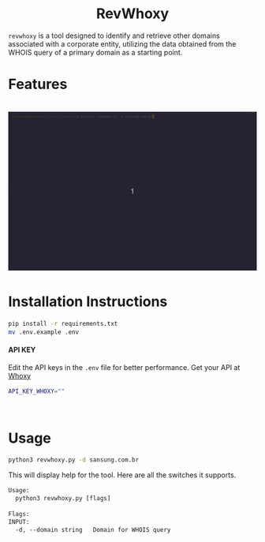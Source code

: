 <h1 align="center">RevWhoxy<br></h1>

`revwhoxy` is a tool designed to identify and retrieve other domains associated with a corporate entity, utilizing the data obtained from the WHOIS query of a primary domain as a starting point.


# Features

<h1 align="center">
  <img src="img/poc.gif" alt="Alt text" width="800px">
  <br>
</h1>



# Installation Instructions

```sh
pip install -r requirements.txt
mv .env.example .env 
```

#### API KEY

Edit the API keys in the `.env` file for better performance. Get your API at [Whoxy](https://www.whoxy.com/account/api.php)


```sh
API_KEY_WHOXY=""
```
<br>

# Usage

```sh
python3 revwhoxy.py -d sansung.com.br
```

This will display help for the tool. Here are all the switches it supports.


```console
Usage:
  python3 revwhoxy.py [flags]

Flags:
INPUT:
  -d, --domain string   Domain for WHOIS query
```

<br>
